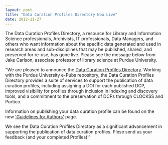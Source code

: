 ```yaml
---
layout: post
title: "Data Curation Profiles Directory Now Live"
date: 2012-11-27
---
```


The Data Curation Profiles Directory, a resource for Library and Information Science professionals, Archivists, IT professionals, Data Managers, and others who want information about the specific data generated and used in research areas and sub-disciplines that may be published, shared, and preserved for re-use, has gone live. Please see the message below from Jake Carlson, associate professor of library science at Purdue University.

"We are pleased to announce the [Data Curation Profiles Directory](http://docs.lib.purdue.edu/dcp/). Working with the Purdue University e-Pubs repository, the Data Curation Profiles Directory provides a suite of services to support the publication of data curation profiles, including assigning a DOI for each published DCP, improved visibility for profiles through inclusion in indexing and discovery tools, and a commitment to the preservation of DCPs through CLOCKSS and Portico.

Information on publishing your data curation profile can be found on the new ['Guidelines for Authors'](http://docs.lib.purdue.edu/dcp/guidelines.html) page. 

We see the Data Curation Profiles Directory as a significant advancement in supporting the publication of data curation profiles. Plese send us your feedback (and your completed Profiles)!"
